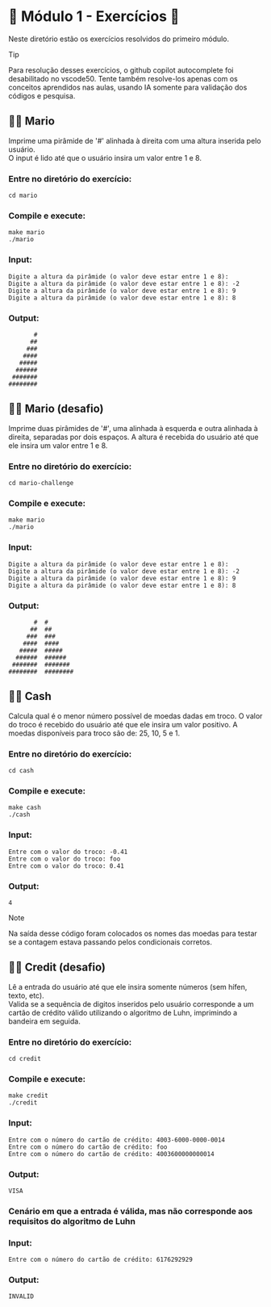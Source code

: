 # 🦙 Módulo 1 - Exercícios 🦙 

Neste diretório estão os exercícios resolvidos do primeiro módulo. 

> [!TIP]
> Para resolução desses exercícios, o github copilot autocomplete foi desabilitado no vscode50. Tente também resolve-los apenas com os conceitos aprendidos nas aulas, usando IA somente para validação dos códigos e pesquisa. 

## :technologist: Mario

Imprime uma pirâmide de '#' alinhada à direita com uma altura inserida pelo usuário. <br>
O input é lido até que o usuário insira um valor entre 1 e 8.

### Entre no diretório do exercício:
```
cd mario
```

### Compile e execute:
```
make mario
./mario
```
### Input:
```
Digite a altura da pirâmide (o valor deve estar entre 1 e 8):
Digite a altura da pirâmide (o valor deve estar entre 1 e 8): -2
Digite a altura da pirâmide (o valor deve estar entre 1 e 8): 9 
Digite a altura da pirâmide (o valor deve estar entre 1 e 8): 8
```
### Output:
```
       #
      ##
     ###
    ####
   #####
  ######
 #######
########
```

## :technologist: Mario (desafio)

Imprime duas pirâmides de '#', uma alinhada à esquerda e outra alinhada à direita, separadas por dois espaços.
A altura é recebida do usuário até que ele insira um valor entre 1 e 8.

### Entre no diretório do exercício:
```
cd mario-challenge
```

### Compile e execute:
```
make mario
./mario
```
### Input:
```
Digite a altura da pirâmide (o valor deve estar entre 1 e 8):
Digite a altura da pirâmide (o valor deve estar entre 1 e 8): -2
Digite a altura da pirâmide (o valor deve estar entre 1 e 8): 9 
Digite a altura da pirâmide (o valor deve estar entre 1 e 8): 8
```
### Output:
```
       #  #
      ##  ##
     ###  ###
    ####  ####
   #####  #####
  ######  ######
 #######  #######
########  ########
```

## :technologist: Cash

Calcula qual é o menor número possível de moedas dadas em troco. O valor do troco é recebido do usuário até que ele insira um valor positivo. A moedas disponíveis para troco são de: 25, 10, 5 e 1.

### Entre no diretório do exercício:
```
cd cash
```

### Compile e execute:
```
make cash
./cash
```
### Input:
```
Entre com o valor do troco: -0.41
Entre com o valor do troco: foo
Entre com o valor do troco: 0.41
```
### Output:
```
4
```

> [!NOTE]
> Na saída desse código foram colocados os nomes das moedas para testar se a contagem estava passando pelos condicionais corretos. 

## :technologist: Credit (desafio)

Lê a entrada do usuário até que ele insira somente números (sem hífen, texto, etc). <br> 
Valida se a sequência de digitos inseridos pelo usuário corresponde a um cartão de crédito válido utilizando o algoritmo de Luhn, imprimindo a bandeira em seguida.

### Entre no diretório do exercício:
```
cd credit
```

### Compile e execute:
```
make credit
./credit
```
### Input:
```
Entre com o número do cartão de crédito: 4003-6000-0000-0014
Entre com o número do cartão de crédito: foo
Entre com o número do cartão de crédito: 4003600000000014
```
### Output:
```
VISA
```
### Cenário em que a entrada é válida, mas não corresponde aos requisitos do algoritmo de Luhn
### Input:
```
Entre com o número do cartão de crédito: 6176292929
```
### Output:
```
INVALID
```
